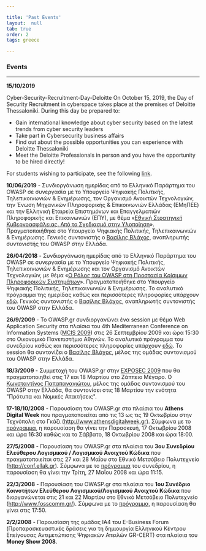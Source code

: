 ```yaml
---

title: 'Past Events'
layout:  null
tab: true
order: 2
tags: greece

---
```


### Events

---

**15/10/2019**

Cyber-Security-Recruitment-Day-Deloitte
On October 15, 2019, the Day of Security Recruitment in cyberspace takes place at the premises of Deloitte Thessaloniki. During this day be prepared to:

* Gain international knowledge about cyber security based on the latest trends from cyber security leaders
* Take part in Cybersecurity business affairs
* Find out about the possible opportunities you can experience with Deloitte Thessaloniki
* Meet the Deloitte Professionals in person and you have the opportunity to be hired directly!

For students wishing to participate, see the following [link](https://lnkd.in/gPBQxxw).

**10/06/2019** - Συνδιοργάνωση ημερίδας από το Ελληνικό Παράρτημα του OWASP σε συνεργασία με το Υπουργείο Ψηφιακής Πολιτικής, Τηλεπικοινωνιών & Ενημέρωσης, τον Οργανισμό Ανοικτών Τεχνολογιών, την Ένωση Μηχανικών Πληροφορικής & Επικοινωνιών Ελλάδας (ΕΜηΠΕΕ) και την Ελληνική Εταιρεία Επιστημόνων και Επαγγελματιών Πληροφορικής και Επικοινωνιών (ΕΠΥ), με θέμα «[Εθνική Στρατηγική Κυβερνοασφάλειας. Από το Σχεδιασμό στην Υλοποίηση](https://sites.google.com/s/14LqaL_OYBE4mE-RwUyKEwDM2uLG3FZLm/p/15d_i80Cboy7mE4zBL2ytg_KCLjG8caPE/edit)». Πραγματοποιήθηκε στο Υπουργείο Ψηφιακής Πολιτικής, Τηλεπικοινωνιών & Ενημέρωσης. Γενικός συντονιστής ο [Βασίλης Βλάχος](mailto:vsvlachosATowasp.gr), αναπληρωτής συντονιστής του OWASP στην Ελλάδα.

<!-- ![Owaspmeeting.jpg](Owaspmeeting.jpg "Owaspmeeting.jpg") -->

**26/04/2018** - Συνδιοργάνωση ημερίδας από το Ελληνικό Παράρτημα του OWASP σε συνεργασία με το Υπουργείο Ψηφιακής Πολιτικής, Τηλεπικοινωνιών & Ενημέρωσης και τον Οργανισμό Ανοικτών Τεχνολογιών, με θέμα «[Ο Ρόλος του OWASP στη
Προστασία Κρίσιμων Πληροφορικών Συστημάτων](https://www.facebook.com/events/362073127535010/)». Πραγματοποιήθηκε στο Υπουργείο Ψηφιακής Πολιτικής, Τηλεπικοινωνιών & Ενημέρωσης. Το αναλυτικό πρόγραμμα της ημερίδας καθώς και
περισσότερες πληροφορίες υπάρχουν [εδώ](https://drive.google.com/file/d/1oPO_1VMcHTi_PjRaGTdDBH0OUxRVoqRA/view). Γενικός συντονιστής ο [Βασίλης Βλάχος](mailto:vsvlachosATowasp.gr), αναπληρωτής συντονιστής του OWASP στην Ελλάδα.

**26/9/2009** - Το OWASP.gr συνδιοργανώνει ένα session με θέμα Web Application Security στα πλαίσια του 4th Mediterranean Conference on Information Systems ([MCIS 2009](http://www.mcis2009.org)) στις 26 Σεπτεμβρίου 2009 και ώρα 15:30 στο Οικονομικό Πανεπιστήμιο Αθηνών. Το αναλυτικό πρόγραμμα του συνεδρίου καθώς και περισσότερες πληροφορίες υπάρχουν [εδώ](http://www.mcis2009.org). Το session θα συντονίζει ο [Βασίλης Βλάχος](mailto:vsvlachosATowasp.gr), μέλος της ομάδας συντονισμού του OWASP στην Ελλάδα.

**18/3/2009** - Συμμετοχή του OWASP.gr στην [EXPOSEC 2009](http://www.tsomokos.gr/projects2.php) που θα πραγματοποιηθεί στις 17 και 18 Μαρτίου στο Ζάππειο Μέγαρο. Ο [Κωνσταντίνος Παπαπαναγιώτου](mailto:conpapATowasp.gr), μέλος της ομάδας συντονισμού του OWASP στην Ελλάδα, θα συντονίσει στις 18 Μαρτίου την ενότητα "Πρότυπα και Νομικές Απαιτήσεις".

**17-18/10/2008** - Παρουσίαση του OWASP.gr στα πλαίσια του **Athens Digital Week** που πραγματοποιείται από τις 13 ως τις 19 Οκτωβρίου στην Τεχνόπολη στο Γκάζι (http://www.athensdigitalweek.gr). Σύμφωνα με το [πρόγραμμα](http://www.athensdigitalweek.gr/el/the-core/talk-zone), η παρουσίαση θα γίνει την Παρασκευή, 17 Οκτωβρίου 2008 και ώρα 16:30 καθώς και το Σάββατο, 18 Οκτωβρίου 2008 και ώρα 18:00.

**27/5/2008** - Παρουσίαση του OWASP.gr στα πλαίσια του **3ου Συνεδρίου Ελεύθερου Λογισμικού / Λογισμικού Ανοιχτού Κώδικα** που πραγματοποιείται στις 27 και 28 Μαΐου στο Εθνικό Μετσόβειο Πολυτεχνείο (http://conf.ellak.gr). Σύμφωνα με το
[πρόγραμμα](http://conf.ellak.gr/2008/index.php?option=com_jcalpro&Itemid=138&extmode=week&date=2008-05-25) του συνεδρίου, η παρουσίαση θα γίνει την Τρίτη, 27 Μαΐου 2008 και ώρα 11:15.

**22/3/2008** - Παρουσίαση του OWASP.gr στα πλαίσια του **1ου Συνέδριο Κοινοτήτων Ελεύθερου Λογισμικού/Λογισμικού Ανοιχτού Κώδικα** που διοργανώνεται στις 21 και 22 Μαρτίου στο Εθνικό Μετσόβειο Πολυτεχνείο (http://www.fosscomm.gr/). Σύμφωνα με το [πρόγραμμα](http://www.fosscomm.gr/xoops20171/htdocs/uploads/programma_synedriou.html), η παρουσίαση θα γίνει στις 17:50.

**2/2/2008** - Παρουσίαση της ομάδας IA4 του E-Business Forum (Προπαρασκευαστικές δράσεις για τη δημιουργία Ελληνικού Κέντρου Επείγουσας Αντιμετώπισης Ψηφιακών Απειλών GR-CERT) στα πλαίσια του **Money Show 2008**.
